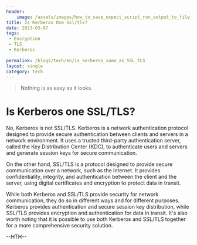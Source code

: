```yaml
---
header:
    image: /assets/images/how_to_save_expect_script_run_output_to_file_locally.jpg
title: Is Kerberos One Ssl/tls?
date: 2023-03-07
tags:
 - Encryption
 - TLS
 - Kerberos
 
permalink: /blogs/tech/en/is_kerberos_same_as_SSL_TLS
layout: single
category: tech
---
```


> Nothing is as easy as it looks.

# Is Kerberos one SSL/TLS?

No, Kerberos is not SSL/TLS. Kerberos is a network authentication protocol designed to provide secure authentication between clients and servers in a network environment. It uses a trusted third-party authentication server, called the Key Distribution Center (KDC), to authenticate users and servers and generate session keys for secure communication.

On the other hand, SSL/TLS is a protocol designed to provide secure communication over a network, such as the internet. It provides confidentiality, integrity, and authentication between the client and the server, using digital certificates and encryption to protect data in transit.

While both Kerberos and SSL/TLS provide security for network communication, they do so in different ways and for different purposes. Kerberos provides authentication and secure session key distribution, while SSL/TLS provides encryption and authentication for data in transit. It's also worth noting that it is possible to use both Kerberos and SSL/TLS together for a more comprehensive security solution.

--HTH--


